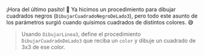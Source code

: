 ¡Hora del último pasito! :shoe: Ya hicimos un procedimiento para dibujar cuadrados negros (`DibujarCuadradoNegroDeLado3`), pero todo este asunto de los parámetros surgió cuando quisimos cuadrados de distintos colores. :sweat_smile:

> Usando `DibujarLinea3`, define el procedimiento `DibujarCuadradoDeLado3` que reciba un `color` y dibuje un cuadrado de 3x3 de ese color.

